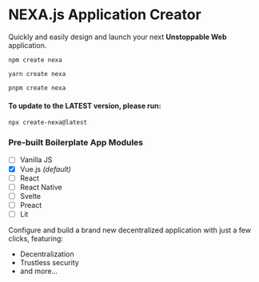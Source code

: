 # NEXA.js Application Creator

Quickly and easily design and launch your next __Unstoppable Web__ application.

```shell
npm create nexa
```

```shell
yarn create nexa
```

```shell
pnpm create nexa
```

#### To update to the LATEST version, please run:
```shell
npx create-nexa@latest
```

### Pre-built Boilerplate App Modules

- [ ] Vanilla JS
- [x] Vue.js _(default)_
- [ ] React
- [ ] React Native
- [ ] Svelte
- [ ] Preact
- [ ] Lit

Configure and build a brand new decentralized application with just a few clicks, featuring:
- Decentralization
- Trustless security
- and more...
